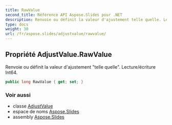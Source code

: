 ```yaml
---
title: RawValue
second_title: Référence API Aspose.Slides pour .NET
description: Renvoie ou définit la valeur d'ajustement telle quelle. Lecture/écriture Int64.
type: docs
weight: 30
url: /fr/aspose.slides/adjustvalue/rawvalue/
---
```


## Propriété AdjustValue.RawValue

Renvoie ou définit la valeur d'ajustement "telle quelle". Lecture/écriture Int64.

```csharp
public long RawValue { get; set; }
```

### Voir aussi

* classe [AdjustValue](../../adjustvalue)
* espace de noms [Aspose.Slides](../../adjustvalue)
* assembly [Aspose.Slides](../../../)

<!-- NE PAS ÉDITER : généré par xmldocmd pour Aspose.Slides.dll -->